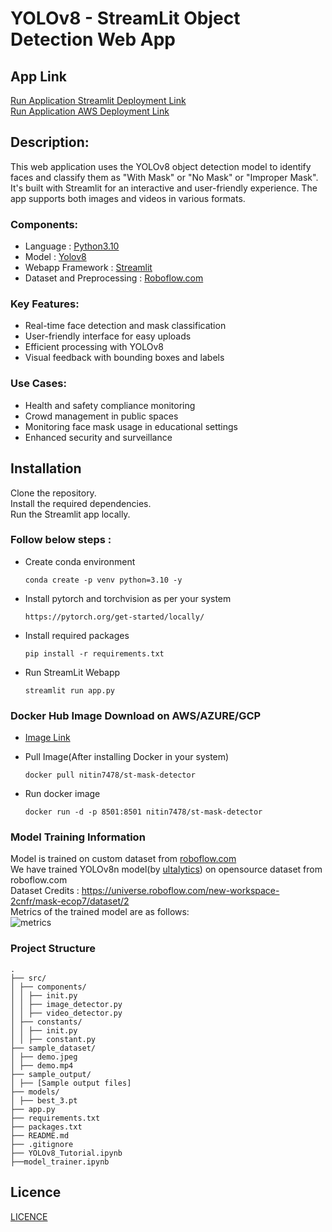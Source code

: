 # YOLOv8 - StreamLit Object Detection Web App

## App Link
[Run Application Streamlit Deployment Link](https://facemaskdetector.streamlit.app/)<br>
[Run Application AWS Deployment Link](http://ec2-34-207-80-183.compute-1.amazonaws.com:8501/)

## Description:
This web application uses the YOLOv8 object detection model to identify faces and classify them as "With Mask" or "No Mask" or "Improper Mask". It's built with Streamlit for an interactive and user-friendly experience. The app supports both images and videos in various formats.

### Components:
* Language : [Python3.10](https://www.python.org/)
* Model : [Yolov8](https://github.com/ultralytics/ultralytics)
* Webapp Framework : [Streamlit](https://streamlit.io/)
* Dataset and Preprocessing : [Roboflow.com](https://roboflow.com/)

### Key Features:
* Real-time face detection and mask classification
* User-friendly interface for easy uploads
* Efficient processing with YOLOv8
* Visual feedback with bounding boxes and labels

### Use Cases:
* Health and safety compliance monitoring
* Crowd management in public spaces
* Monitoring face mask usage in educational settings
* Enhanced security and surveillance

## Installation
Clone the repository.<br>
Install the required dependencies.<br>
Run the Streamlit app locally.<br>

### Follow below steps : <br>
* Create conda environment
    ```
    conda create -p venv python=3.10 -y

* Install pytorch and torchvision as per your system 
    ```
    https://pytorch.org/get-started/locally/
    ```

* Install required packages
    ```
    pip install -r requirements.txt
    ```

* Run StreamLit Webapp
    ```
    streamlit run app.py
    ```

### Docker Hub Image Download on AWS/AZURE/GCP
* [Image Link](https://hub.docker.com/r/nitin7478/st-mask-detector)

* Pull Image(After installing Docker in your system)
    ```
    docker pull nitin7478/st-mask-detector
    ```
* Run docker image
    ```
    docker run -d -p 8501:8501 nitin7478/st-mask-detector
    ```

### Model Training Information 
Model is trained on custom dataset from [roboflow.com](https://roboflow.com)<br>
We have trained YOLOv8n model(by [ultalytics](https://github.com/ultralytics/ultralytics)) on opensource dataset from roboflow.com <br>
Dataset Credits : https://universe.roboflow.com/new-workspace-2cnfr/mask-ecop7/dataset/2 <br>
Metrics of the trained model are as follows:<br>
![metrics](https://github.com/nitin7478/YOLOv8-StreamLit-FaceMask-Detection/assets/110007283/a64fc034-ae50-4fc7-9a10-2f8cd5a60141)


### Project Structure 
```
.
├── src/
│ ├── components/
│ │ ├── init.py
│ │ ├── image_detector.py
│ │ ├── video_detector.py
│ ├── constants/
│ │ ├── init.py
│ │ ├── constant.py
├── sample_dataset/
│ ├── demo.jpeg
│ ├── demo.mp4
├── sample_output/
│ ├── [Sample output files]
├── models/
│ ├── best_3.pt
├── app.py
├── requirements.txt
├── packages.txt
├── README.md
├── .gitignore
├── YOLOv8_Tutorial.ipynb
├──model_trainer.ipynb
```

## Licence
[LICENCE](https://github.com/nitin7478/YOLOv8-StreamLit-FaceMask-Detection/blob/5b2ccbcc75c7bd4b5cb2a9a5a00362bcf9f34a3f/LICENSE)
